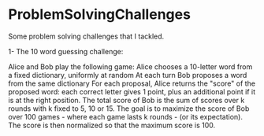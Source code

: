 # ProblemSolvingChallenges
Some problem solving challenges that I tackled. 


1- The 10 word guessing challenge:

   Alice and Bob play the following game:
   Alice chooses a 10-letter word from a fixed dictionary, uniformly at random
   At each turn Bob proposes a word from the same dictionary
   For each proposal, Alice returns the "score" of the proposed word: each correct letter gives 1 point, plus an additional point if it is at the right position.
   The total score of Bob is the sum of scores over k rounds with k fixed to 5, 10 or 15.
   The goal is to maximize the score of Bob over 100 games - where each game lasts k rounds - (or its expectation). The score is then normalized so that the maximum score is 100.

